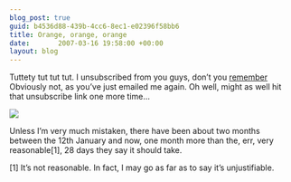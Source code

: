 ```yaml
---
blog_post: true
guid: b4536d88-439b-4cc6-8ec1-e02396f58bb6
title: Orange, orange, orange
date:       2007-03-16 19:58:00 +00:00
layout: blog
---
```


Tuttety tut tut tut. I unsubscribed from you guys, don’t you
[remember](/blog/2007-01-12-move-over-seetickets-com-youve-got-nothing-on-orange-co-uk?)
Obviously not, as you’ve just emailed me again. Oh well, might as well
hit that unsubscribe link one more time…

![](http://farm1.static.flickr.com/157/423345893_fa4f1d707b_o.jpg)

Unless I’m very much mistaken, there have been about two months between
the 12th January and now, one month more than the, err, very
reasonable[1], 28 days they say it should take.

[1] It’s not reasonable. In fact, I may go as far as to say it’s
unjustifiable.
